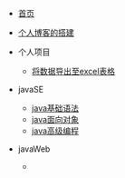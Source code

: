 <!-- docs/_sidebar.md -->

* [首页](README.md)

* [个人博客的搭建](BuildPersonalBlog\BuildPersonalBlog.md)

* 个人项目

  * [将数据导出至excel表格](PersonalProjects\EasyExcel\EasyExcel.md)
 

* javaSE
  * [java基础语法](javaSE/javapart1.md)
  * [java面向对象](javaSE/javapart2-OOP.md)
  * [java高级编程](javaSE/javapart3.md)

* javaWeb
  * []()  